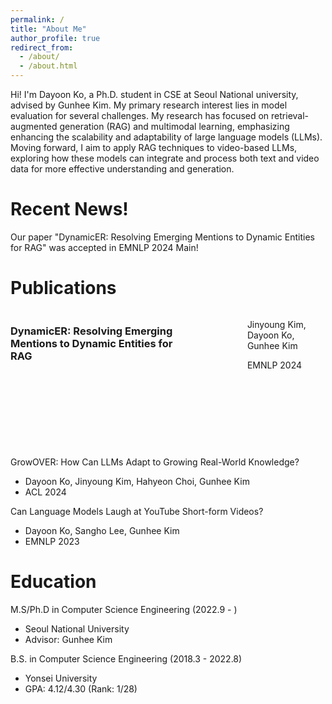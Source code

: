 ```yaml
---
permalink: /
title: "About Me"
author_profile: true
redirect_from: 
  - /about/
  - /about.html
---
```


Hi! I'm Dayoon Ko, a Ph.D. student in CSE at Seoul National university, advised by Gunhee Kim. My primary research interest lies in model evaluation for several challenges.  My research has focused on retrieval-augmented generation (RAG) and multimodal learning, emphasizing enhancing the scalability and adaptability of large language models (LLMs). Moving forward, I aim to apply RAG techniques to video-based LLMs, exploring how these models can integrate and process both text and video data for more effective understanding and generation.

Recent News!
======
Our paper "DynamicER: Resolving Emerging Mentions to Dynamic Entities for RAG" was accepted in EMNLP 2024 Main!

Publications
======
<div class="pub_item" style="display: inline-flex; height:200px; padding-bottom:20px;">
  <h3>DynamicER: Resolving Emerging Mentions to Dynamic Entities for RAG</h3>
  <div class="pub_img" style="object-fit:cover; height:60px; width:200px;">
    <img src="https://dayoon-ko.github.io/images/profile.png" alt="">
  </div>
  <div class="pub_detail" style="height:60px; margin-left:10px;">
    <p>Jinyoung Kim, Dayoon Ko, Gunhee Kim</p>
    <p>EMNLP 2024</p>
  </div>
</div>

GrowOVER: How Can LLMs Adapt to Growing Real-World Knowledge?
* Dayoon Ko, Jinyoung Kim, Hahyeon Choi, Gunhee Kim
* ACL 2024

Can Language Models Laugh at YouTube Short-form Videos?
* Dayoon Ko, Sangho Lee, Gunhee Kim
* EMNLP 2023

Education
======
M.S/Ph.D in Computer Science Engineering (2022.9 - )
* Seoul National University
* Advisor: Gunhee Kim

B.S. in Computer Science Engineering (2018.3 - 2022.8)
* Yonsei University
* GPA: 4.12/4.30 (Rank: 1/28)
